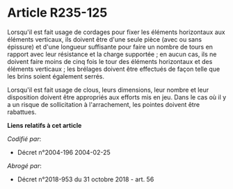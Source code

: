 # Article R235-125

Lorsqu'il est fait usage de cordages pour fixer les éléments horizontaux aux éléments verticaux, ils doivent être d'une seule
pièce (avec ou sans épissure) et d'une longueur suffisante pour faire un nombre de tours en rapport avec leur résistance et
la charge supportée ; en aucun cas, ils ne doivent faire moins de cinq fois le tour des éléments horizontaux et des éléments
verticaux ; les brélages doivent être effectués de façon telle que les brins soient également serrés.

Lorsqu'il est fait usage de clous, leurs dimensions, leur nombre et leur disposition doivent être appropriés aux efforts mis
en jeu. Dans le cas où il y a un risque de sollicitation à l'arrachement, les pointes doivent être rabattues.

**Liens relatifs à cet article**

_Codifié par_:

  - Décret n°2004-196 2004-02-25

_Abrogé par_:

  - Décret n°2018-953 du 31 octobre 2018 - art. 56

